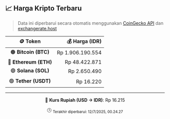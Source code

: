 

<!-- HARGA_KRIPTO -->
## 📈 Harga Kripto Terbaru

> Data ini diperbarui secara otomatis menggunakan [CoinGecko API](https://www.coingecko.com/) dan [exchangerate.host](https://exchangerate.host/)

<div align="center">

| 🪙 Token | 💰 Harga (IDR) |
|:------:|---------------:|
| 🟠 **Bitcoin (BTC)**   | Rp 1.906.190.554 |
| 🔵 **Ethereum (ETH)**  | Rp 48.422.871 |
| 🟣 **Solana (SOL)**    | Rp 2.650.490 |
| 🟢 **Tether (USDT)**   | Rp 16.220 |

---

💱 **Kurs Rupiah (USD → IDR)**: Rp 16.215

🕒 <sub>Terakhir diperbarui: 12/7/2025, 00.24.27</sub>

</div>
<!-- /HARGA_KRIPTO -->